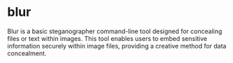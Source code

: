 # blur
Blur is a basic steganographer command-line tool designed for concealing files or text within images. This tool enables users to embed sensitive information securely within image files, providing a creative method for data concealment.
